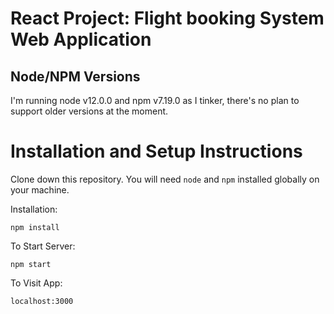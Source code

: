# React Project: Flight booking System Web Application


## Node/NPM Versions

I'm running node v12.0.0 and npm v7.19.0 as I tinker, there's no plan to
support older versions at the moment.

# Installation and Setup Instructions

Clone down this repository. You will need `node` and `npm` installed globally on your machine.

Installation:

`npm install`

To Start Server:

`npm start`

To Visit App:

`localhost:3000`
